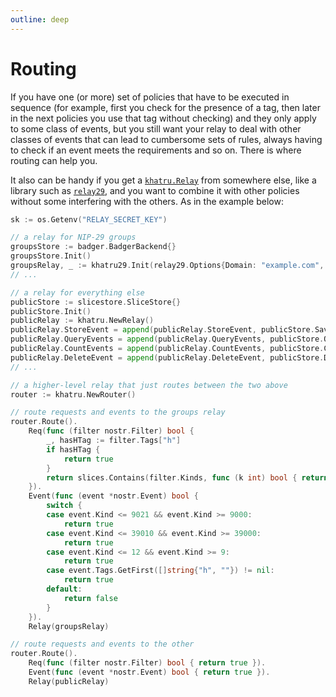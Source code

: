 ```yaml
---
outline: deep
---
```


# Routing

If you have one (or more) set of policies that have to be executed in sequence (for example, first you check for the presence of a tag, then later in the next policies you use that tag without checking) and they only apply to some class of events, but you still want your relay to deal with other classes of events that can lead to cumbersome sets of rules, always having to check if an event meets the requirements and so on. There is where routing can help you.

It also can be handy if you get a [`khatru.Relay`](https://pkg.go.dev/github.com/fiatjaf/khatru#Relay) from somewhere else, like a library such as [`relay29`](https://github.com/fiatjaf/relay29), and you want to combine it with other policies without some interfering with the others. As in the example below:

```go
sk := os.Getenv("RELAY_SECRET_KEY")

// a relay for NIP-29 groups
groupsStore := badger.BadgerBackend{}
groupsStore.Init()
groupsRelay, _ := khatru29.Init(relay29.Options{Domain: "example.com", DB: groupsStore, SecretKey: sk})
// ...

// a relay for everything else
publicStore := slicestore.SliceStore{}
publicStore.Init()
publicRelay := khatru.NewRelay()
publicRelay.StoreEvent = append(publicRelay.StoreEvent, publicStore.SaveEvent)
publicRelay.QueryEvents = append(publicRelay.QueryEvents, publicStore.QueryEvents)
publicRelay.CountEvents = append(publicRelay.CountEvents, publicStore.CountEvents)
publicRelay.DeleteEvent = append(publicRelay.DeleteEvent, publicStore.DeleteEvent)
// ...

// a higher-level relay that just routes between the two above
router := khatru.NewRouter()

// route requests and events to the groups relay
router.Route().
	Req(func (filter nostr.Filter) bool {
		_, hasHTag := filter.Tags["h"]
		if hasHTag {
			return true
		}
		return slices.Contains(filter.Kinds, func (k int) bool { return k == 39000 || k == 39001 || k == 39002 })
	}).
	Event(func (event *nostr.Event) bool {
		switch {
		case event.Kind <= 9021 && event.Kind >= 9000:
			return true
		case event.Kind <= 39010 && event.Kind >= 39000:
			return true
		case event.Kind <= 12 && event.Kind >= 9:
			return true
		case event.Tags.GetFirst([]string{"h", ""}) != nil:
			return true
		default:
			return false
		}
	}).
	Relay(groupsRelay)

// route requests and events to the other
router.Route().
	Req(func (filter nostr.Filter) bool { return true }).
	Event(func (event *nostr.Event) bool { return true }).
	Relay(publicRelay)
```
